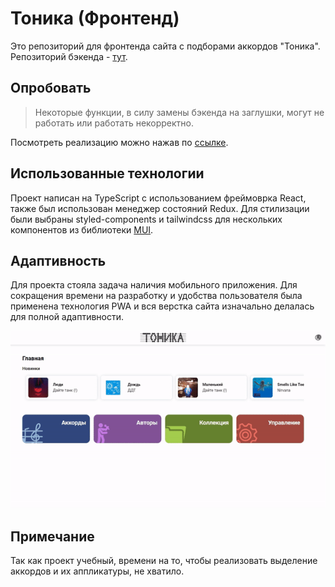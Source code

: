# Тоника (Фронтенд)

Это репозиторий для фронтенда сайта с подборами аккордов "Тоника". Репозиторий бэкенда - [тут](https://github.com/pvrtss/tonika-backend).

## Опробовать

> Некоторые функции, в силу замены бэкенда на заглушки, могут не работать или работать некорректно.

Посмотреть реализацию можно нажав по [ссылке](https://pvrtss.github.io/tonika-frontend/home).

## Использованные технологии

Проект написан на TypeScript с использованием фреймоврка React, также был использован менеджер состояний Redux. Для стилизации были выбраны styled-components и tailwindcss для нескольких компонентов из библиотеки [MUI](https://mui.com/).

## Адаптивность

Для проекта стояла задача наличия мобильного приложения. Для сокращения времени на разработку и удобства пользователя была применена технология PWA и вся верстка сайта изначально делалась для полной адаптивности.

![](/src/assets/tonika-demo.gif)

## Примечание

Так как проект учебный, времени на то, чтобы реализовать выделение аккордов и их аппликатуры, не хватило.
